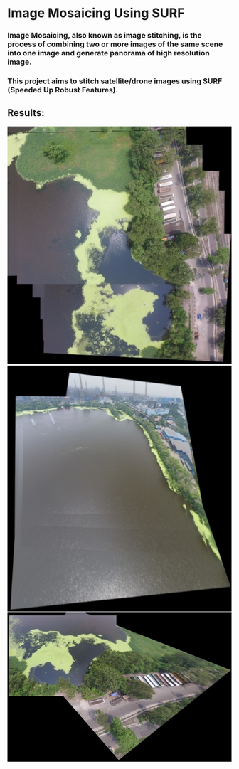# Image Mosaicing Using SURF

### Image Mosaicing, also known as image stitching, is the process of combining two or more images of the same scene into one image and generate panorama of high resolution image. 
### This project aims to stitch satellite/drone images using SURF (Speeded Up Robust Features).

## Results:
<img src="https://raw.githubusercontent.com/kanchitank/image-mosaicing/main/results/image_mosaic1.jpg">
<br>
<img src="https://raw.githubusercontent.com/kanchitank/image-mosaicing/main/results/image_mosaic2.jpg">
<br>
<img src="https://raw.githubusercontent.com/kanchitank/image-mosaicing/main/results/image_mosaic3.jpg">

